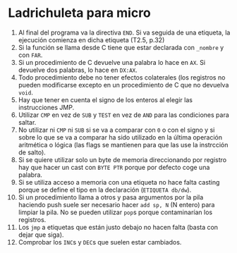 # Ladrichuleta para micro

1. Al final del programa va la directiva `END`. Si va seguida de una etiqueta,
   la ejecución comienza en dicha etiqueta (T2.5, p.32)
1. Si la función se llama desde C tiene que estar declarada con `_nombre` y con
   `FAR`.
1. Si un procedimiento de C devuelve una palabra lo hace en `AX`. Si devuelve
   dos palabras, lo hace en `DX:AX`.
1. Todo procedimiento debe no tener efectos colaterales (los registros no
   pueden modificarse excepto en un procedimiento de C que no devuelva `void`.
1. Hay que tener en cuenta el signo de los enteros al elegir las instrucciones
   JMP.
1. Utilizar `CMP` en vez de `SUB` y `TEST` en vez de `AND` para las condiciones
   para saltar.
1. No utilizar ni `CMP` ni `SUB` si se va a comparar con `0` o con el signo y
   si sobre lo que se va a comparar ha sido utilizado en la última operación
   aritmética o lógica (las flags se mantienen para que las use la instrcción
   de salto).
1. Si se quiere utilizar solo un byte de memoria direccionando por registro hay
   que hacer un cast con `BYTE PTR` porque por defecto coge una palabra.
1. Si se utiliza acceso a memoria con una etiqueta no hace falta casting porque
   se define el tipo en la declaración (`ETIQUETA db/dw`).
1. Si un procedimiento llama a otros y pasa argumentos por la pila haciendo
   push suele ser necesario hacer `add sp, N` (N entero) para limpiar la pila.
   No se pueden utilizar `pop`s porque contaminarían los registros.
1. Los `jmp` a etiquetas que están justo debajo no hacen falta (basta con dejar
   que siga).
1. Comprobar los `INC`s y `DEC`s que suelen estar cambiados.

